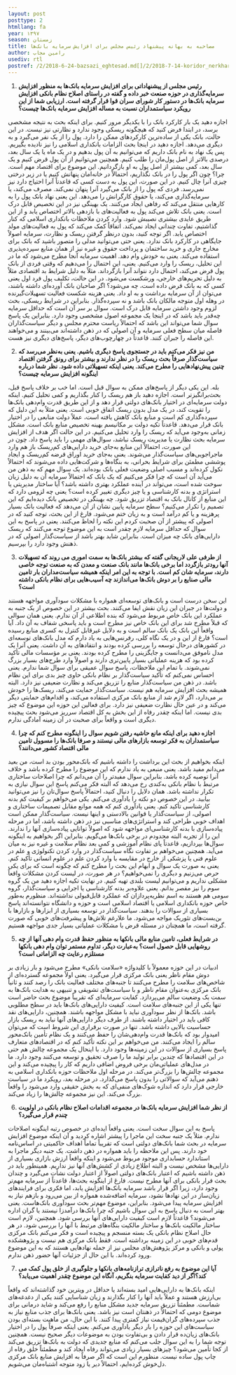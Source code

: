 ```yaml
---
layout: post
posttype: 2
htmllang: fa
year: ۱۳۹۷
season: زمستان
title: مصاحبه به بهانه پیشنهاد رئیس مجلس برای افزایش سرمایه بانک‌ها 
author: رامین مجاب
usediv: rtl
postref: /2/2018-6-24-bazsazi_eghtesad.md[]/2/2018-7-14-koridor_nerkharz.md[]/2/2018-4-18-adoo_shavad_sabab.md[]/2/2020-4-13-vazife_12.md[]/2/2017-8-17-hemayat_seporde.md[]/2/2019-7-23-varte_eshtebahat.md[]/2/2018-5-23-shafafiat_mokamel.md[]/2/2018-1-9-sarkoob_hemayt_naghd.md[]/2/2019-11-25-kodam_tabe_refah.md[]/2/2018-5-28-arz_saghf_gheimat.md
---
```


1.	**رئیس مجلس از  پیشنهاداتی برای افزایش سرمایه بانک‌ها به منظور افزایش سرمایه‌گذاری در حوزه صنعت خبر داده و گفته در راستای اصلاح نظام بانکی افزایش سرمایه بانک‌ها در دستور کار شورای سران قوا قرار گرفته است. ارزیابی شما از این رویکرد سیاستمداران نسبت به مساله افزایش سرمایه‌ بانک‌ها چیست؟**

اجازه دهید یک بار کارکرد بانک را با یکدیگر مرور کنیم. برای اینکه بحث به نتیجه مشخصی برسد، در ابتدا فرض کنید که هیچگونه ریسکی وجود ندارد و نظارتی نیز نیست. در این حالت، بانک یکی از ساده‌ترین کارکردهای ممکن را دارد. پول را از یک نفر می‌گیرد و به دیگری می‌دهد. اجازه دهید در اینجا بحث الزامات بانکداری اسلامی را نیز نادیده بگیریم. پس یک نهاد به نام بانک داریم که می‌توانیم به آن پول بدهیم و در یک ماه یا یک سال بعد، درصدی بالاتر از اصل پول‌مان را طلب کنیم. همچنین می‌توانیم از آن پول قرض کنیم و یک سال بعد، کمی بیشتر از اصل پول به او بازگردانیم. این موضوع برای اقتصاد مهم است. چرا؟ چون اگر پول را در بانک نگذاریم، احتمالاً در خانه‌امان پنهانش کنیم یا در زیر درختی چیزی آنرا چال کنیم. در این صورت، این پول به دست کسی که قاعدتاً آنرا احتیاج دارد نیز نمی‌رسد. فردی که پول را از بانک می‌گیرد آنرا پنهان نمی‌کند. مصرف می‌کند، یا سرمایه‌گذاری می‌کند، یا حقوق کارگرانش را می‌دهد. این یعنی نهاد بانک پول را به کارهایی منتقل می‌کند که رفاهی ایجاد می‌کنند. یک بهینگی نیز در این تخصیص قابل درک است. یعنی بانک تلاش می‌کند پول به فعالیت‌های با بازدهی بالاتر اختصاص یابد و از این طریق عایدی بیشتری نصیبش شود. وارد کردن ملاحظات بانکداری اسلامی که کنار گذاشتیم، تفاوت چندانی ایجاد نمی‌کند. اتفاقاً کمک می‌کند که پول به فعالیت‌های مولد اختصاص یابد. اگر توجه کنید، بدون درنظر گرفتن ریسک و نظارت، سرمایه اصولاً جایگاهی در کارکرد بانک ندارد. یعنی حتی می‌توانید مدلی را متصور باشید که بانک برای مخارج جاری و خرید ساختمان و پرداخت حقوق و غیره نیز از همان منابع سپرده‌پذیری استفاده می‌کند. یعنی به خودش وام دهد. اهمیت سرمایه آنجا مطرح می‌شود که ما در این تحلیل، ریسک را وارد می‌کنیم. یعنی، این احتمال را می‌دهیم که وقتی فردی از بانک پول قرض می‌کند، احتمال دارد نتواند آنرا بازگرداند. مثلاً به دلیل شرایط بد اقتصادی مثلاً به دلیل تحریم‌های خارجی، ورشکست می‌شود. در این حالت، تکلیف پول فرد اول یعنی کسی که به بانک قرض داده است، چه می‌شود؟ اگر صاحبان بانک آورده‌ای داشته باشند، می‌توان از آن سرمایه برداشت و به او داد. یعنی هزینه شکست فعالیت تسهیلات‌گیرنده در وهله اول متوجه مالکان بانک باشد و نه سپرده‌‌گذار. بنابراین در شرایط ریسکی، بحث لزوم وجود داشتن سرمایه قابل درک است. سوال بر سر آن است که حداقل سرمایه چه‌قدر باید باشد که در اینجا یک مجموعه اصول مشخصی وجود دارد. بنابراین یک پاسخ سوال شما می‌تواند این باشد که احتمالاً ریاست محترم مجلس و دیگر سیاست‌گذاران فاصله میان سطح فعلی سرمایه و آن اصولی که در ذهن داشته‌اند می‌بینند و می‌خواهند این فاصله را جبران کنند. قاعدتاً در چهارچوب‌های دیگر، پاسخ‌های دیگری نیز هست.

2.	**من نیز فکر می‌کنم باید در جستجوی پاسخ دیگری باشیم. یعنی به‌نظر می‌رسد که سیاست‌گذار صرفاً بحث ریسک را در نظر ندارند و بیشتر برای رونق گرفتن اقتصاد چنین پیش‌نهادهایی را مطرح می‌کند. یعنی اینکه تسهیلاتی داده شود. نظر شما درباره اینگونه افزایش سرمایه چیست؟**

بله. این یکی دیگر از پاسخ‌های ممکن به سوال قبل است. اما خب بر خلاف پاسخ قبل، بحث‌برانگیزتر است. اجازه دهید باز هم ریسک را کنار بگذاریم و کمی تحلیل کنیم. اینکه دولت سرمایه‌ای در اختیار بانک‌های دولتی قرار دهد و از این طریق قدرت وام‌دهی بانک‌ها را تقویت کند، در یک مدل بدون ریسک اتفاق خوبی است. یعنی مثلاً به این دلیل که سپرده‌گذاری کم است و منابع بانک کاهش یافته است، عملاً دولت منابعی را در اختیار بانک قرار می‌دهد. قاعدتاً تکیه دولت بر مکانیسم بهینه تخصیص منابع بانک است. مشکل زمانی به‌وجود می‌آید که ریسک را وارد تحلیل می‌کنیم. در این حالت اگر هدف از افزایش سرمایه بحث نظارت یا مدیریت ریسک نباشد، سوال‌های مهمی را باید پاسخ داد. چون در این صورت، احتمالاً این منابع به‌جای خرید دارایی‌های کم‌ریسک باز هم وارد ماجراجویی‌های سیاست‌گذار می‌شوند. یعنی به‌جای خرید اوراق قرضه کم‌ریسک و ایجاد پوششی مطمئن برای شرایط بحرانی، به بنگاه‌ها و شرکت‌هایی داده می‌شوند که احتمالاً نکول کرده‌اند و مسبب اصلی وضعیت فعلی بانک بوده‌اند. یک سوال مهم که به ذهن من می‌آید آن است که چرا فکر می‌کنیم که یک بانک که احتمالاً سرمایه آن به دلیل زیان سوخت شده است، می‌تواند در آینده عملکرد بهتری داشته باشد؟ آیا ساختار مدیریتی یا استراتژی و بدنه کارشناسی و یا چیز دیگری تغییر کرده است؟ یعنی چه لزومی دارد که این منابع از کانال بانک به اقتصاد تزریق شود. چه بهینگی در تخصیص بانک دیده‌ایم که این تصمیم را تکرار می‌کنیم؟ سطح سرمایه پایین نشان از آن می‌دهد که فعالیت بانک بسیار پرهزینه و یا کم درآمد است و به زیان ختم می‌شود. فارغ از این بحث، ‌توجه کنید که در اصولی که پیشتر از آن صحبت کردم این نکته را لحاظ می‌کنند. یعنی در پاسخ به این سوال که حداقل سرمایه لازم چقدر است به این موضوع توجه می‌کنند که ریسک دارایی‌های بانک چه میزان است. بنابراین شاید بهتر باشد از سیاست‌گذار اصولی که در ذهنش وجود دارد را بپرسیم. 

3.	**از طرفی علی لاریجانی گفته که بیشتر بانک‌ها به سمت اموری می روند که تسهیلات آنها رودتر بازگردد اما برخی بانک‌ها مانند بانک صنعت و معدن که به صنعت توجه خاصی دارند، سرمایه شان کم است. با توجه به این امر اینکه همیشه سیاست‌مداران بار تامین مالی صنایع را بر دوش بانک‌ها می‌اندازند چه آسیب‌هایی برای نظام بانکی داشته است؟**

این سخن درست است و بانک‌های توسعه‌ای همواره با مشکلات سودآوری مواجهه هستند و دولت‌ها در جبران این زیان نقش ایفا می‌کنند. بحث بیشتر در این خصوص از یک جنبه به عملکرد این بانک خاص مربوط می‌شود که بنده اطلاعی از آن ندارم. یعنی همان سوالی که قبلاً مطرح شد برای این بانک خاص نیز مطرح است و باید پاسخی شفاف به آن داد. آیا واقعاً این بانک یک بانک سالم است و به دلایل غیرقابل کنترل به کسری منابع رسیده است؟ فارغ از این و در یک نگاه کلی، رفرنس‌هایی به یاد دارم که مدل بانک‌های توسعه‌ای در کشورهای درحال توسعه را بررسی کرده بودند و انتقادهای به آن داشت. یعنی آنرا یک مدل ناموفق می‌دانست و جایگزینی را مطرح کرده بودند. یعنی بر مؤسسات مالی تأکید کرده بود که هزینه عملیاتی بسیار پایین‌تری دارند و اصولاً وارد طرح‌های بسیار بزرگ نمی‌شوند. با تمام این ملاحظات، پاسخ سوال عمیقی برای سوال شما ندارم. یعنی احساس نمی‌کنم که تأکید سیاست‌گذار بر نظام بانکی حاوی چیز بدی برای این نظام باشد. در ذهن من سیاست‌گذار منابع را تزریق می‌کند و نظارت ضعیفی نیز دارد. البته همیشه بحث افزایش سرمایه هم نیست. سیاست‌گذار حمایت می‌کند، ریسک‌ها را خودش بر می‌دارد، اگر لازم شد از منابع بانک مرکزی استفاده می‌کند، و اقدام‌های حمایتی دیگر می‌کند و در عین حال نظارت ضعیفی نیز دارد. برای فعالین این حوزه این موضوع که چیز بدی نیست. اما اینکه چقدر رفاه از این بخش به کل اقتصاد سرریز می‌شود بحث پیچیده دیگری است و واقعاً برای صحبت در آن زمینه آمادگی ندارم.

4.	**اجازه دهید برای اینکه مانع حاشیه رفتن شویم سوال را اینگونه مطرح کنم که چرا سیاستمداران به فکر توسعه بازارهای مالی نیستند و صرفا بانک‌ها را مسوول تامین مالی اقتصاد  کشور می‌دانند؟**

اینکه بخواهیم از بحث این برداشت را داشته باشیم که بانک‌محور بودن بد است، من بعید می‌دانم مفید باشد. یعنی منبعی به یاد ندارم که این موضوع را مطرح کرده باشد و خلاف آنرا توصیه کرده باشد. بنابراین سوال مفیدتر را آن می‌دانم که چرا اصلاحات ساختاری مرتبط با نظام بانکی به‌کندی رخ می‌دهد که البته فکر می‌کنم پاسخ این سوال نیازی به تکرار نداشته باشد. همان دلایل را دنبال کنید، احتمالاً پاسخ سوال‌تان را نیز می‌توانید بیابید. در این خصوص دو نکته را یادآوری می‌کنم. یکی می‌خواهم بر کیفیت کم بدنه کارشناسی تأکید کنم. یعنی یادآوری کنم که همه موانع مقابل تصمیمات ساختاری و اصولی، از سیاست‌گذار یا قوانین بالادستی و اینها نیست. سیاست‌گذار ممکن است اهداف خوبی طراحی کند و استراتژی‌های مناسبی نیز در ذهن داشته باشد، اما در مرحله پیاده‌سازی با بدنه کارشناسی‌ای مواجهه شود که اصولاً توانایی پیاده‌سازی آنها را ندارند. این را از تجربه البته محدودم در برخی بانک‌ها می‌گویم. بنابراین اگر بخواهیم به اینگونه سوال‌ها بپردازیم، قاعدتاً پای نظام آموزشی و کمی بعد نظام سلامت و غیره نیز به میان می‌آید. همچنین می‌خواهم بر تفاوت نگاه سیاست‌گذار در وارد کردن تکنولوژی و علم در علوم فنی یا پزشکی از خارج در مقایسه با وارد کردن علم در علوم انسانی تأکید کنم. یعنی به صورت یک سوال و ابهام این بحث را مطرح کنم که چگونه است که برای یکی حرص می‌زنیم و دیگری را نمی‌خواهیم؟ در هر صورت، در لیست کردن مشکلات واقعاً مشکلی نداریم و می‌توانیم لیست بلندی تهیه کنیم. در نهایت تکیه اجازه دهید من یک گروه سوم را نیز مقصر بدانم. یعنی علاوه‌بر بدنه کارشناسی یا اجرایی و سیاست‌گذار، گروه سومی هم هستند به اسم نظریه‌پردازان که عملکرد قابل‌قبولی نداشته‌اند. منظورم به‌طور خاص حوزه بانکداری اسلامی یا اقتصاد اسلامی است و حوزه و دانشگاه نتوانسته‌اند پاسخ بسیاری از سوالات را بدهند. سیاست‌گذار در توسعه بسیاری از ابزارها و بازارها با بن‌بست‌های تئوریک مواجه می‌شود. ما علارغم تلاش‌ها و پیشرفت‌های خوبی که صورت گرفته است، ما همچنان در مسئله قرض با مشکلات عملیاتی بسیار جدی مواجهه هستیم.

5.	**در شرایط فعلی، تامین منابع مالی بانکها به منظور حفظ قدرت وام دهی آنها از چه روشهایی قابل حصول است؟ به‌عبارت دیگر، تداوم مستمر توان وام دهی بانکها مستلزم رعایت چه الزاماتی است؟**

ادبیات در این حوزه معمولاً با کلیدواژه «سلامت بانکی» مطرح می‌شود و بار زیادی بر دوش مقام ناظر یعنی بانک مرکزی قرار می‌گیرد. یعنی اولاً مجموعه گسترده‌ای از شاخص‌های سلامت را مطرح می‌کنند تا جنبه‌های مختلف فعالیت بانک را رصد کنند و ثانیاً بانک مرکزی به‌عنوان مقام ناظر و با سیاست‌های تشویقی و تنبیهی به هدایت بانک‌ها به سمت یک وضعیت سالم می‌پردازد. کفایت سرمایه‌ای که تقریباً موضوع بحث حاضر است تنها یکی از این جنبه‌های سلامت است. کیفیت دارایی‌های بانک‌ها باید در سطح مطلوبی باشد. بانک‌ها از نظر سودآوری نباید با مشکل مواجهه باشند. همچنین، دارایی‌های نقد کافی باید در اختیار داشته باشند. از طرف دیگر دارایی‌های آنها نباید به ریسک بازار حساسیت بالایی داشته باشد. تنها در صورت برقراری این شروط است که می‌توان امیدوار بود که بانک‌ها قدرت وام‌دهی‌شان را حفظ می‌کنند و یک نظام تأمین بانک‌محور سالم را ایجاد می‌کنند. من می‌خواهم بر این نکته تأکید کنم که در اقتصادهای متعارف پاسخ بسیاری از سوالات در این زمینه‌ها وجود دارد. با اینحال یک مجموعه چالش هم حتی در این اقتصادها که چندین برابر تولید ما را صرف تحقیق و توسعه می‌کنند وجود دارد. ما در مدل‌های عملیاتی‌مان برخی فروض اضافی داریم که کار را پیچیده می‌کند و این مجموعه چالش‌ها را بزرگ‌تر می‌کند. در مرحله اول ملاحظات حوزه بانکداری اسلامی به ذهنم می‌آید که سوالاتی را بدون پاسخ می‌گذارد. در مرحله بعد، رویکرد ما در سیاست خارجی قرار دارد که اندازه شوک‌های منفی‌ای که به بخش حقیقی وارد می‌شود را واقعاً بزرگ می‌کند. این نیز مجموعه چالش‌ها را زیاد می‌کند. 

6.	**از نظر شما افزایش سرمایه بانک‌ها در مجموعه اقدامات اصلاح نظام بانکی در اولویت چندم قرار می‌گیرد؟**

پاسخ به این سوال سخت است. یعنی واقعاً ایده‌ای در خصوص رتبه‌ اینگونه اصلاحات ندارم. مثلاً یک جنبه سخت این ماجرا را پیشتر اشاره کردید و آن اینکه موضوع افزایش سرمایه در بحث شما بانک‌های دولتی است که تقریباً تماماً اهداف حاکمیتی در اساس‌نامه خود دارند. پس این ملاحظه را باید همواره در ذهن داشت. یک جنبه دیگر ماجرا به استاندارد حسابداری موجود مربوط می‌شود و اینکه واقعاً ارزش بازاری بسیاری از دارایی‌ها مشخص نیست و البته اطلاع زیادی از کشش‌های آنها نیز نداریم. همینطور باید در ذهن داشته باشیم که اعتبار بانک‌های دولتی اصولاً از اعتبار دولت نشأت می‌گیرد و چندان بحث فرار بانکی برای آنها مطرح نیست. فارغ از اینگونه بحث‌ها، قاعدتاً از سرمایه مهم‌تر وجود دارد، زیرا اگر قرار باشد سرمایه بانک‌ها افزایش یابد، اما فکری برای فرایندهای زیان‌ساز در این نهادها نشود، سرمایه‌ اضافه‌شده همواره از بین می‌رود و بازهم نیاز به افزایش سرمایه پیدا می‌شود. بنابراین، موضوع مهم‌تر بحث سودآوری بانک‌هاست. یعنی بهتر است به دنبال پاسخ به این سوال باشیم که چرا بانک‌ها درآمدزا نیستند یا گران اداره می‌شوند؟ قاعدتاً لازم است کیفیت دارایی‌های آنها بررسی شود. همچنین، لازم است ساختار مالکیت بانک‌ها و ساختار مالکیت بنگاه‌های مرتبط با آنها را بررسی شود. در هر حال اصلاح نظام بانکی یک بسته منسجم و پیچیده است و فکر می‌کنم بانک مرکزی قدم‌های خوبی در این زمینه برداشته است. فقط بانک مرکزی هم نیست و پژوهشکده پولی و بانکی و مرکز پژوهش‌های مجلس نیز از جمله نهادهایی هستند که به این موضوع ورود کرده‌اند. با این حال از جزئیات آنها حضور ذهن ندارم.

7.	**آیا این موضوع به رفع ناترازی ترازنامه‌های بانکها و جلوگیری از خلق پول کمک می کند؟اگر از دید کفایت سرمایه بنگریم، آنگاه این موضوع چقدر اهمیت می‌یابد؟**

اینکه بانک‌ها به دارایی‌هایی امید بسته‌اند یا حداقل در ویترین خود گذاشته‌اند که واقعاً بی‌ارزش هستند و عملاً باید آنها را کنار بگذارند و زیان شناسایی کنند یکی از دغدغه‌های شماست. مطمئناً تزریق سرمایه جدید مشکل منابع را رفع می‌کند و شاید درمانی برای موضوع دومی که احتمالاً در ذهنتان است نیز باشد. یعنی بانک‌ها برای جذب منابع نیاز به جذب سپرده‌های گران‌قیمت نیاز کمتری پیدا کنند. با این حال، من ماهیت بسته‌ای بودن سیاست‌های این حوزه را بار دیگر یادآوری می‌کنم. یعنی اینکه صرفاً پول را در اختیار بانک‌های زیان‌ده قرار دادن و بی‌تفاوت بودن به موضوعات دیگر صحیح نیست. همچنین توجه شما را به این سوال جلب می‌کنم که منابع جدیدی که دولت به بانک‌ها تزریق می‌کند از کجا تأمین می‌شود؟ چیزهای بسیار زیادی می‌تواند رفاه ایجاد کند و مطمئناً خلق رفاه از چاپ پول ساده نیست. منظورم این است که اگر صرفاً به افزایش منابع بانک مرکزی دل‌خوش کرده‌ایم، احتمالاً دیر یا زود متوجه اشتباه‌مان می‌شویم.  